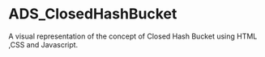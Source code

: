 # ADS_ClosedHashBucket
A visual representation of the concept of Closed Hash Bucket using HTML ,CSS and Javascript.
